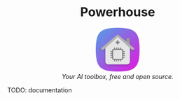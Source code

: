 <div align="center">
    <h1>Powerhouse</h1>
    <img src=".github/docs/app.png" width="100" /><br>
    <i>Your AI toolbox, free and open source.</i>
</div>

TODO: documentation